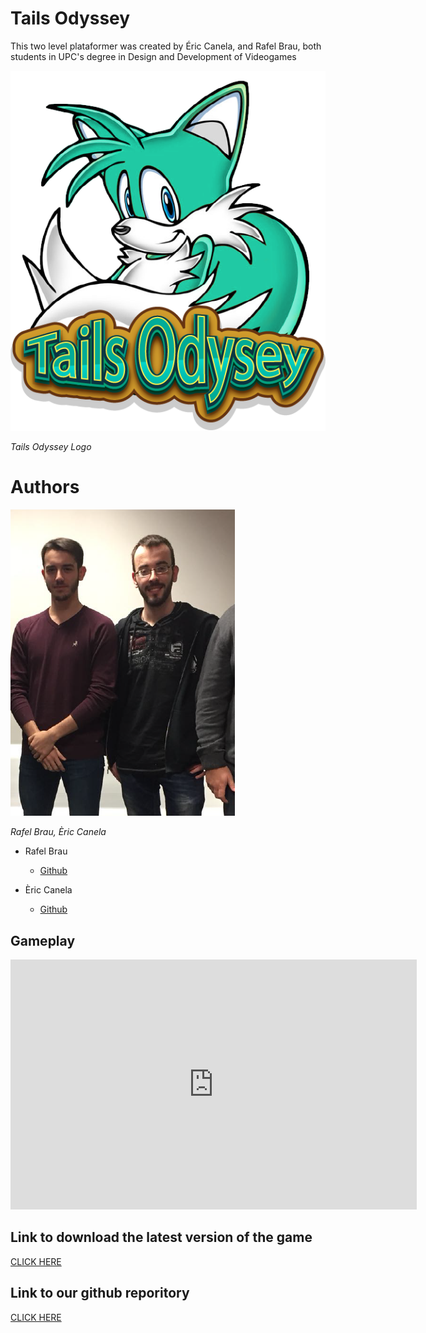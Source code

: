 ﻿# Tails Odyssey

This two level plataformer was created by Éric Canela, and Rafel Brau, 
both students in UPC's degree in Design and Development of Videogames

![](Tails_Odyssey.png)

_Tails Odyssey Logo_

# Authors

![alt Authors](Authors.png)

 <em> Rafel Brau, Èric Canela </em>

- Rafel Brau
    - [Github](https://github.com/Rafefix)

- Èric Canela
    - [Github](https://github.com/knela96)

## Gameplay

<iframe width="650" height="400" src="https://www.youtube.com/embed/7hml4wSPay8" frameborder="0" allow="autoplay; encrypted-media" allowfullscreen></iframe>

## Link to download the latest version of the game  
  [CLICK HERE](https://github.com/knela96/Tails-Odyssey/releases/tag/)

## Link to our github reporitory
  [CLICK HERE](https://github.com/knela96/Tails-Odyssey)

